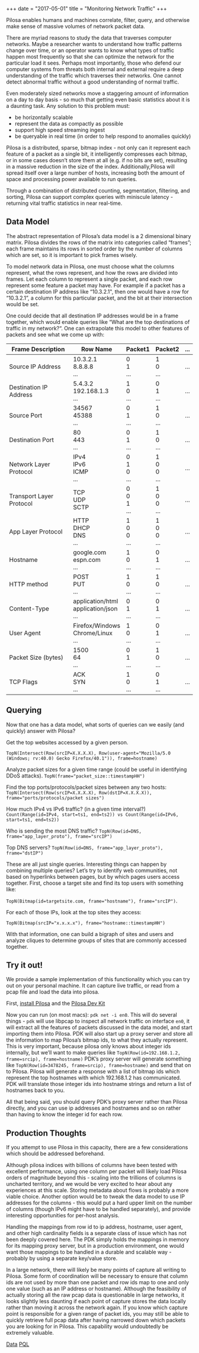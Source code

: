 +++
date = "2017-05-01"
title = "Monitoring Network Traffic"
+++

Pilosa enables humans and machines correlate, filter, query, and otherwise make sense of massive volumes of network packet data.
  
There are myriad reasons to study the data that traverses computer networks. Maybe a researcher wants to understand how traffic patterns change over time, or an operator wants to know what types of traffic happen most frequently so that she can optimize the network for the particular load it sees. Perhaps most importantly, those who defend our computer systems from threats both internal and external require a deep understanding of the traffic which traverses their networks. One cannot detect abnormal traffic without a good understanding of normal traffic.
  
Even moderately sized networks move a staggering amount of information on a day to day basis - so much that getting even basic statistics about it is a daunting task. Any solution to this problem must:
* be horizontally scalable
* represent the data as compactly as possible
* support high speed streaming ingest
* be queryable in real time (in order to help respond to anomalies quickly)
  
Pilosa is a distributed, sparse, bitmap index - not only can it represent each feature of a packet as a single bit, it intelligently compresses each bitmap, or in some cases doesn’t store them at all (e.g. if no bits are set), resulting in a massive reduction in the size of the index. Additionally,Pilosa will spread itself over a large number of hosts, increasing both the amount of space and processing power available to run queries.
  
Through a combination of distributed counting, segmentation, filtering, and sorting, Pilosa can support complex queries with miniscule latency - returning vital traffic statistics in near real-time.

## Data Model

The abstract representation of Pilosa’s data model is a 2 dimensional binary matrix. Pilosa divides the rows of the matrix into categories called “frames”; each frame maintains its rows in sorted order by the number of columns which are set, so it is important to pick frames wisely.
   
To model network data in Pilosa, one must choose what the columns represent, what the rows represent, and how the rows are divided into frames. Let each column to represent a single packet, and each row represent some feature a packet may have. For example if a packet has a certain destination IP address like “10.3.2.1", then one would have a row for “10.3.2.1”, a column for this particular packet, and the bit at their intersection would be set.
   
One could decide that all destination IP addresses would be in a frame together, which would enable queries like “What are the top destinations of traffic in my network?“. One can extrapolate this model to other features of packets and see what we come up with:

| Frame Description        | Row Name                                    | Packet1            | Packet2            | ... |
|--------------------------|---------------------------------------------|--------------------|--------------------|-----|
| Source IP Address        | 10.3.2.1<br>8.8.8.8<br>...                  | 0<br>1<br>...      | 1<br>0<br>...      | ... |
| Destination IP Address   | 5.4.3.2<br>192.168.1.3<br>...               | 1<br>0<br>...      | 0<br>1<br>...      | ... |
| Source Port              | 34567<br>45388<br>...                       | 0<br>1<br>...      | 1<br>0<br>...      | ... |
| Destination Port         | 80<br>443<br>...                            | 0<br>1<br>...      | 1<br>0<br>...      | ... |
| Network Layer Protocol   | IPv4<br>IPv6<br>ICMP<br>...                 | 0<br>1<br>0<br>... | 1<br>0<br>0<br>... | ... |
| Transport Layer Protocol | TCP<br>UDP<br>SCTP                          | 0<br>0<br>1<br>... | 1<br>0<br>0<br>... | ... |
| App Layer Protocol       | HTTP<br>DHCP<br>DNS<br>...                  | 1<br>0<br>0<br>... | 1<br>0<br>0<br>... | ... |
| Hostname                 | google.com<br>espn.com<br>...               | 1<br>0<br>...      | 0<br>1<br>...      | ... |
| HTTP method              | POST<br>PUT<br>...                          | 1<br>0<br>...      | 1<br>0<br>...      | ... |
| Content-Type             | application/html<br>application/json<br>... | 0<br>1<br>...      | 0<br>1<br>...      | ... |
| User Agent               | Firefox/Windows<br>Chrome/Linux<br>...      | 1<br>0<br>...      | 0<br>1<br>...      | ... |
| Packet Size (bytes)      | 1500<br>64<br>...                           | 0<br>1<br>...      | 1<br>0<br>...      | ... |
| TCP Flags                | ACK<br>SYN<br>...                           | 1<br>0<br>...      | 0<br>1<br>...      | ... |

## Querying

Now that one has a data model, what sorts of queries can we easily (and quickly) answer with Pilosa?

Get the top websites accessed by a given person. 

`TopN(Intersect(Row(srcIP=X.X.X.X), Row(user-agent="Mozilla/5.0 (Windows; rv:40.0) Gecko Firefox/40.1")), frame=hostname)`

Analyze packet sizes for a given time range (could be useful in identifying DDoS attacks).
`TopN(frame="packet_size::timestampHH")`

Find the top ports/protocols/packet sizes between any two hosts: 
`TopN(Intersect(Row(srcIP=X.X.X.X), Row(dstIP=X.X.X.X)), frame="ports/protocols/packet sizes")`

How much IPv4 vs IPv6 traffic? (in a given time interval?) 
`Count(Range(id=IPv4, start=ts1, end=ts2)) vs Count(Range(id=IPv6, start=ts1, end=ts2))`

Who is sending the most DNS traffic? 
`TopN(Row(id=DNS, frame="app_layer_proto"), frame="srcIP")`

Top DNS servers? 
`TopN(Row(id=DNS, frame="app_layer_proto"), frame="dstIP")`
     
These are all just single queries. Interesting things can happen by combining multiple queries? Let’s try to identify web communities, not based on hyperlinks between pages, but by which pages users access together. First, choose a target site and find its top users with something like:
  
`TopN(Bitmap(id=targetsite.com, frame="hostname"), frame="srcIP")`. 
   
For each of those IPs, look at the top sites they access:
  
 `TopN(Bitmap(srcIP="x.x.x.x"), frame="hostname::timestampHH")`
  
With that information, one can build a bigraph of sites and users and analyze cliques to determine groups of sites that are commonly accessed together.
   
## Try it out!  
We provide a sample implementation of this functionality which you can try out on your personal machine. It can capture live traffic, or read from a pcap file and load the data into pilosa.
 
First, [install Pilosa](/docs/installation/) and the [Pilosa Dev Kit](/docs/pdk/)
   
Now you can run (on most macs): `pdk net -i en0`. This will do several things - `pdk` will use libpcap to inspect all network traffic on interface `en0`, it will extract all the features of packets discussed in the data model, and start importing them into Pilosa. PDK will also start up a proxy server and store all the information to map Pilosa’s bitmap ids, to what they actually represent. This is very important, because pilosa only knows about integer ids internally, but we’ll want to make queries like `TopN(Row(id=192.168.1.2, frame=srcip), frame=hostname)` PDK’s proxy server will generate something like `TopN(Row(id=3478245, frame=srcip), frame=hostname)` and send that on to Pilosa. Pilosa will generate a response with a list of bitmap ids which represent the top hostnames with which 192.168.1.2 has communicated. PDK will translate those integer ids into hostname strings and return a list of hostnames back to you.
   
All that being said, you should query PDK’s proxy server rather than Pilosa directly, and you can use ip addresses and hostnames and so on rather than having to know the integer id for each row.

## Production Thoughts
If you attempt to use Pilosa in this capacity, there are a few considerations which should be addressed beforehand.

Although pilosa indices with billions of columns have been tested with excellent performance, using one column per packet will likely load Pilosa orders of magnitude beyond this - scaling into the trillions of columns is uncharted territory, and we would be very excited to hear about any experiences at this scale. Storing metadata about flows is probably a more viable choice. Another option would be to tweak the data model to use IP addresses for the columns - this would put a hard upper limit on the number of columns (though IPv6 might have to be handled separately), and provide interesting opportunities for per-host analysis.

Handling the mappings from row id to ip address, hostname, user agent, and other high cardinality fields is a separate class of issue which has not been deeply covered here. The PDK simply holds the mappings in memory for its mapping proxy server, but in a production environment, one would want those mappings to be handled in a durable and scalable way - probably by using a separate key/value store.

In a large network, there will likely be many points of capture all writing to Pilosa. Some form of coordination will be necessary to ensure that column ids are not used by more than one packet and row ids map to one and only one value (such as an IP address or hostname). Although the feasibility of actually storing all the raw pcap data is questionable in large networks, it looks slightly less daunting if each point of capture stores the data locally rather than moving it across the network again. If you know which capture point is responsible for a given range of packet ids, you may still be able to quickly retrieve full pcap data after having narrowed down which packets you are looking for in Pilosa. This capability would undoubtedly be extremely valuable.


<a href="https://stratosphereips.org/category/dataset.html" class="btn-pilosa btn btn-primary m-2">Data</a>
<a href="https://www.pilosa.com/docs/query-language/" class="btn-pilosa btn btn-primary m-2">PQL</a>
